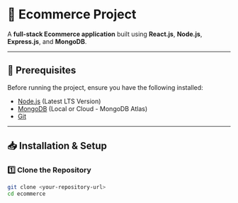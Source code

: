# 🛒 Ecommerce Project

A **full-stack Ecommerce application** built using **React.js**, **Node.js**, **Express.js**, and **MongoDB**.

---

## 📌 Prerequisites

Before running the project, ensure you have the following installed:

- [Node.js](https://nodejs.org/) (Latest LTS Version)
- [MongoDB](https://www.mongodb.com/) (Local or Cloud - MongoDB Atlas)
- [Git](https://git-scm.com/)

---

## 📥 Installation & Setup

### 1️⃣ **Clone the Repository**
```sh
git clone <your-repository-url>
cd ecommerce

